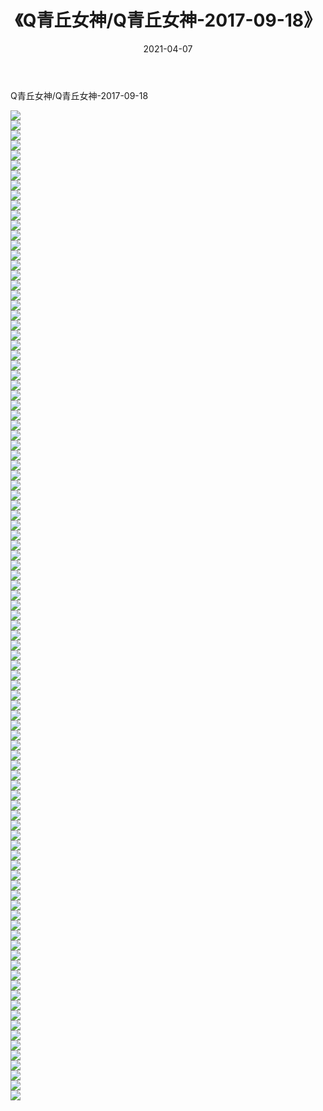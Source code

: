 ﻿---
layout: post
title:  《Q青丘女神/Q青丘女神-2017-09-18》
date:   2021-04-07
img: http://pic.660000.xyz/1:/网络美图/2021/Q青丘女神/Q青丘女神-2017-09-18/000.jpg
categories: [美女, 清纯, 唯美]
---

Q青丘女神/Q青丘女神-2017-09-18

 ![](http://pic.660000.xyz/1:/网络美图/2021/Q青丘女神/Q青丘女神-2017-09-18/001.jpg) <br>![](http://pic.660000.xyz/1:/网络美图/2021/Q青丘女神/Q青丘女神-2017-09-18/002.jpg) <br>![](http://pic.660000.xyz/1:/网络美图/2021/Q青丘女神/Q青丘女神-2017-09-18/003.jpg) <br>![](http://pic.660000.xyz/1:/网络美图/2021/Q青丘女神/Q青丘女神-2017-09-18/004.jpg) <br>![](http://pic.660000.xyz/1:/网络美图/2021/Q青丘女神/Q青丘女神-2017-09-18/005.jpg) <br>![](http://pic.660000.xyz/1:/网络美图/2021/Q青丘女神/Q青丘女神-2017-09-18/006.jpg) <br>![](http://pic.660000.xyz/1:/网络美图/2021/Q青丘女神/Q青丘女神-2017-09-18/007.jpg) <br>![](http://pic.660000.xyz/1:/网络美图/2021/Q青丘女神/Q青丘女神-2017-09-18/008.jpg) <br>![](http://pic.660000.xyz/1:/网络美图/2021/Q青丘女神/Q青丘女神-2017-09-18/009.jpg) <br>![](http://pic.660000.xyz/1:/网络美图/2021/Q青丘女神/Q青丘女神-2017-09-18/010.jpg) <br>![](http://pic.660000.xyz/1:/网络美图/2021/Q青丘女神/Q青丘女神-2017-09-18/011.jpg) <br>![](http://pic.660000.xyz/1:/网络美图/2021/Q青丘女神/Q青丘女神-2017-09-18/012.jpg) <br>![](http://pic.660000.xyz/1:/网络美图/2021/Q青丘女神/Q青丘女神-2017-09-18/013.jpg) <br>![](http://pic.660000.xyz/1:/网络美图/2021/Q青丘女神/Q青丘女神-2017-09-18/014.jpg) <br>![](http://pic.660000.xyz/1:/网络美图/2021/Q青丘女神/Q青丘女神-2017-09-18/015.jpg) <br>![](http://pic.660000.xyz/1:/网络美图/2021/Q青丘女神/Q青丘女神-2017-09-18/016.jpg) <br>![](http://pic.660000.xyz/1:/网络美图/2021/Q青丘女神/Q青丘女神-2017-09-18/017.jpg) <br>![](http://pic.660000.xyz/1:/网络美图/2021/Q青丘女神/Q青丘女神-2017-09-18/018.jpg) <br>![](http://pic.660000.xyz/1:/网络美图/2021/Q青丘女神/Q青丘女神-2017-09-18/019.jpg) <br>![](http://pic.660000.xyz/1:/网络美图/2021/Q青丘女神/Q青丘女神-2017-09-18/020.jpg) <br>![](http://pic.660000.xyz/1:/网络美图/2021/Q青丘女神/Q青丘女神-2017-09-18/021.jpg) <br>![](http://pic.660000.xyz/1:/网络美图/2021/Q青丘女神/Q青丘女神-2017-09-18/022.jpg) <br>![](http://pic.660000.xyz/1:/网络美图/2021/Q青丘女神/Q青丘女神-2017-09-18/023.jpg) <br>![](http://pic.660000.xyz/1:/网络美图/2021/Q青丘女神/Q青丘女神-2017-09-18/024.jpg) <br>![](http://pic.660000.xyz/1:/网络美图/2021/Q青丘女神/Q青丘女神-2017-09-18/025.jpg) <br>![](http://pic.660000.xyz/1:/网络美图/2021/Q青丘女神/Q青丘女神-2017-09-18/026.jpg) <br>![](http://pic.660000.xyz/1:/网络美图/2021/Q青丘女神/Q青丘女神-2017-09-18/027.jpg) <br>![](http://pic.660000.xyz/1:/网络美图/2021/Q青丘女神/Q青丘女神-2017-09-18/028.jpg) <br>![](http://pic.660000.xyz/1:/网络美图/2021/Q青丘女神/Q青丘女神-2017-09-18/029.jpg) <br>![](http://pic.660000.xyz/1:/网络美图/2021/Q青丘女神/Q青丘女神-2017-09-18/030.jpg) <br>![](http://pic.660000.xyz/1:/网络美图/2021/Q青丘女神/Q青丘女神-2017-09-18/031.jpg) <br>![](http://pic.660000.xyz/1:/网络美图/2021/Q青丘女神/Q青丘女神-2017-09-18/032.jpg) <br>![](http://pic.660000.xyz/1:/网络美图/2021/Q青丘女神/Q青丘女神-2017-09-18/033.jpg) <br>![](http://pic.660000.xyz/1:/网络美图/2021/Q青丘女神/Q青丘女神-2017-09-18/034.jpg) <br>![](http://pic.660000.xyz/1:/网络美图/2021/Q青丘女神/Q青丘女神-2017-09-18/035.jpg) <br>![](http://pic.660000.xyz/1:/网络美图/2021/Q青丘女神/Q青丘女神-2017-09-18/036.jpg) <br>![](http://pic.660000.xyz/1:/网络美图/2021/Q青丘女神/Q青丘女神-2017-09-18/037.jpg) <br>![](http://pic.660000.xyz/1:/网络美图/2021/Q青丘女神/Q青丘女神-2017-09-18/038.jpg) <br>![](http://pic.660000.xyz/1:/网络美图/2021/Q青丘女神/Q青丘女神-2017-09-18/039.jpg) <br>![](http://pic.660000.xyz/1:/网络美图/2021/Q青丘女神/Q青丘女神-2017-09-18/040.jpg) <br>![](http://pic.660000.xyz/1:/网络美图/2021/Q青丘女神/Q青丘女神-2017-09-18/041.jpg) <br>![](http://pic.660000.xyz/1:/网络美图/2021/Q青丘女神/Q青丘女神-2017-09-18/042.jpg) <br>![](http://pic.660000.xyz/1:/网络美图/2021/Q青丘女神/Q青丘女神-2017-09-18/043.jpg) <br>![](http://pic.660000.xyz/1:/网络美图/2021/Q青丘女神/Q青丘女神-2017-09-18/044.jpg) <br>![](http://pic.660000.xyz/1:/网络美图/2021/Q青丘女神/Q青丘女神-2017-09-18/045.jpg) <br>![](http://pic.660000.xyz/1:/网络美图/2021/Q青丘女神/Q青丘女神-2017-09-18/046.jpg) <br>![](http://pic.660000.xyz/1:/网络美图/2021/Q青丘女神/Q青丘女神-2017-09-18/047.jpg) <br>![](http://pic.660000.xyz/1:/网络美图/2021/Q青丘女神/Q青丘女神-2017-09-18/048.jpg) <br>![](http://pic.660000.xyz/1:/网络美图/2021/Q青丘女神/Q青丘女神-2017-09-18/049.jpg) <br>![](http://pic.660000.xyz/1:/网络美图/2021/Q青丘女神/Q青丘女神-2017-09-18/050.jpg) <br>![](http://pic.660000.xyz/1:/网络美图/2021/Q青丘女神/Q青丘女神-2017-09-18/051.jpg) <br>![](http://pic.660000.xyz/1:/网络美图/2021/Q青丘女神/Q青丘女神-2017-09-18/052.jpg) <br>![](http://pic.660000.xyz/1:/网络美图/2021/Q青丘女神/Q青丘女神-2017-09-18/053.jpg) <br>![](http://pic.660000.xyz/1:/网络美图/2021/Q青丘女神/Q青丘女神-2017-09-18/054.jpg) <br>![](http://pic.660000.xyz/1:/网络美图/2021/Q青丘女神/Q青丘女神-2017-09-18/055.jpg) <br>![](http://pic.660000.xyz/1:/网络美图/2021/Q青丘女神/Q青丘女神-2017-09-18/056.jpg) <br>![](http://pic.660000.xyz/1:/网络美图/2021/Q青丘女神/Q青丘女神-2017-09-18/057.jpg) <br>![](http://pic.660000.xyz/1:/网络美图/2021/Q青丘女神/Q青丘女神-2017-09-18/058.jpg) <br>![](http://pic.660000.xyz/1:/网络美图/2021/Q青丘女神/Q青丘女神-2017-09-18/059.jpg) <br>![](http://pic.660000.xyz/1:/网络美图/2021/Q青丘女神/Q青丘女神-2017-09-18/060.jpg) <br>![](http://pic.660000.xyz/1:/网络美图/2021/Q青丘女神/Q青丘女神-2017-09-18/061.jpg) <br>![](http://pic.660000.xyz/1:/网络美图/2021/Q青丘女神/Q青丘女神-2017-09-18/062.jpg) <br>![](http://pic.660000.xyz/1:/网络美图/2021/Q青丘女神/Q青丘女神-2017-09-18/063.jpg) <br>![](http://pic.660000.xyz/1:/网络美图/2021/Q青丘女神/Q青丘女神-2017-09-18/064.jpg) <br>![](http://pic.660000.xyz/1:/网络美图/2021/Q青丘女神/Q青丘女神-2017-09-18/065.jpg) <br>![](http://pic.660000.xyz/1:/网络美图/2021/Q青丘女神/Q青丘女神-2017-09-18/066.jpg) <br>![](http://pic.660000.xyz/1:/网络美图/2021/Q青丘女神/Q青丘女神-2017-09-18/067.jpg) <br>![](http://pic.660000.xyz/1:/网络美图/2021/Q青丘女神/Q青丘女神-2017-09-18/068.jpg) <br>![](http://pic.660000.xyz/1:/网络美图/2021/Q青丘女神/Q青丘女神-2017-09-18/069.jpg) <br>![](http://pic.660000.xyz/1:/网络美图/2021/Q青丘女神/Q青丘女神-2017-09-18/070.jpg) <br>![](http://pic.660000.xyz/1:/网络美图/2021/Q青丘女神/Q青丘女神-2017-09-18/071.jpg) <br>![](http://pic.660000.xyz/1:/网络美图/2021/Q青丘女神/Q青丘女神-2017-09-18/072.jpg) <br>![](http://pic.660000.xyz/1:/网络美图/2021/Q青丘女神/Q青丘女神-2017-09-18/073.jpg) <br>![](http://pic.660000.xyz/1:/网络美图/2021/Q青丘女神/Q青丘女神-2017-09-18/074.jpg) <br>![](http://pic.660000.xyz/1:/网络美图/2021/Q青丘女神/Q青丘女神-2017-09-18/075.jpg) <br>![](http://pic.660000.xyz/1:/网络美图/2021/Q青丘女神/Q青丘女神-2017-09-18/076.jpg) <br>![](http://pic.660000.xyz/1:/网络美图/2021/Q青丘女神/Q青丘女神-2017-09-18/077.jpg) <br>![](http://pic.660000.xyz/1:/网络美图/2021/Q青丘女神/Q青丘女神-2017-09-18/078.jpg) <br>![](http://pic.660000.xyz/1:/网络美图/2021/Q青丘女神/Q青丘女神-2017-09-18/079.jpg) <br>![](http://pic.660000.xyz/1:/网络美图/2021/Q青丘女神/Q青丘女神-2017-09-18/080.jpg) <br>![](http://pic.660000.xyz/1:/网络美图/2021/Q青丘女神/Q青丘女神-2017-09-18/081.jpg) <br>![](http://pic.660000.xyz/1:/网络美图/2021/Q青丘女神/Q青丘女神-2017-09-18/082.jpg) <br>![](http://pic.660000.xyz/1:/网络美图/2021/Q青丘女神/Q青丘女神-2017-09-18/083.jpg) <br>![](http://pic.660000.xyz/1:/网络美图/2021/Q青丘女神/Q青丘女神-2017-09-18/084.jpg) <br>![](http://pic.660000.xyz/1:/网络美图/2021/Q青丘女神/Q青丘女神-2017-09-18/085.jpg) <br>![](http://pic.660000.xyz/1:/网络美图/2021/Q青丘女神/Q青丘女神-2017-09-18/086.jpg) <br>![](http://pic.660000.xyz/1:/网络美图/2021/Q青丘女神/Q青丘女神-2017-09-18/087.jpg) <br>![](http://pic.660000.xyz/1:/网络美图/2021/Q青丘女神/Q青丘女神-2017-09-18/088.jpg) <br>![](http://pic.660000.xyz/1:/网络美图/2021/Q青丘女神/Q青丘女神-2017-09-18/089.jpg) <br>![](http://pic.660000.xyz/1:/网络美图/2021/Q青丘女神/Q青丘女神-2017-09-18/090.jpg) <br>![](http://pic.660000.xyz/1:/网络美图/2021/Q青丘女神/Q青丘女神-2017-09-18/091.jpg) <br>![](http://pic.660000.xyz/1:/网络美图/2021/Q青丘女神/Q青丘女神-2017-09-18/092.jpg) <br>![](http://pic.660000.xyz/1:/网络美图/2021/Q青丘女神/Q青丘女神-2017-09-18/093.jpg) <br>![](http://pic.660000.xyz/1:/网络美图/2021/Q青丘女神/Q青丘女神-2017-09-18/094.jpg) <br>![](http://pic.660000.xyz/1:/网络美图/2021/Q青丘女神/Q青丘女神-2017-09-18/095.jpg) <br>![](http://pic.660000.xyz/1:/网络美图/2021/Q青丘女神/Q青丘女神-2017-09-18/096.jpg) <br>![](http://pic.660000.xyz/1:/网络美图/2021/Q青丘女神/Q青丘女神-2017-09-18/097.jpg) <br>![](http://pic.660000.xyz/1:/网络美图/2021/Q青丘女神/Q青丘女神-2017-09-18/098.jpg) <br>![](http://pic.660000.xyz/1:/网络美图/2021/Q青丘女神/Q青丘女神-2017-09-18/099.jpg) <br>